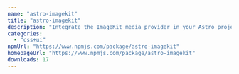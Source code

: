 ```yaml
---
name: "astro-imagekit"
title: "astro-imagekit"
description: "Integrate the ImageKit media provider in your Astro projects. Auto-synchronization, CLI, Component."
categories:
  - "css+ui"
npmUrl: "https://www.npmjs.com/package/astro-imagekit"
homepageUrl: "https://www.npmjs.com/package/astro-imagekit"
downloads: 17
---
```

